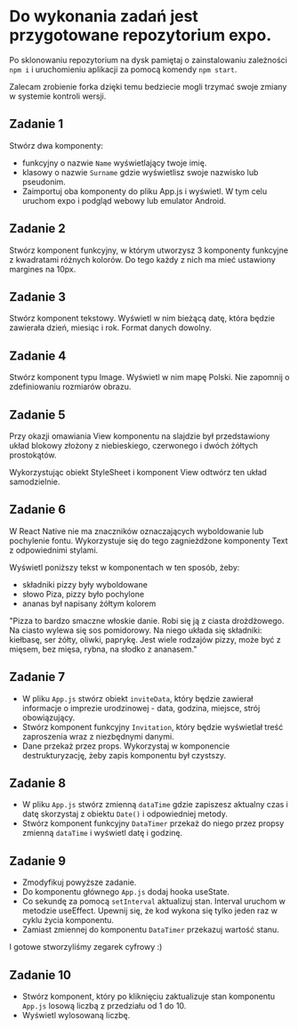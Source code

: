 # Do wykonania zadań jest przygotowane repozytorium expo. 
Po sklonowaniu repozytorium na dysk pamiętaj o zainstalowaniu zależności `npm i` 
i uruchomieniu aplikacji za pomocą komendy `npm start`.

Zalecam zrobienie forka dzięki temu bedziecie mogli trzymać swoje zmiany w systemie kontroli wersji.

## Zadanie 1

Stwórz dwa komponenty:

- funkcyjny o nazwie `Name` wyświetlający twoje imię.
- klasowy o nazwie `Surname` gdzie wyświetlisz swoje nazwisko lub pseudonim.
- Zaimportuj oba komponenty do pliku App.js i wyświetl. W tym celu uruchom expo i podgląd webowy lub emulator Android.

## Zadanie 2

Stwórz komponent funkcyjny, w którym utworzysz 3 komponenty funkcyjne z kwadratami różnych kolorów. 
Do tego każdy z nich ma mieć ustawiony margines na 10px.

## Zadanie 3

Stwórz komponent tekstowy. Wyświetl w nim bieżącą datę, która będzie zawierała dzień, miesiąc i rok. 
Format danych dowolny.

## Zadanie 4

Stwórz komponent typu Image. Wyświetl w nim mapę Polski. Nie zapomnij o zdefiniowaniu rozmiarów obrazu.

## Zadanie 5

Przy okazji omawiania View komponentu na slajdzie był przedstawiony układ blokowy złożony 
z niebieskiego, czerwonego i dwóch żółtych prostokątów.

Wykorzystując obiekt StyleSheet i komponent View odtwórz ten układ samodzielnie.

## Zadanie 6

W React Native nie ma znaczników oznaczających wyboldowanie lub pochylenie fontu. 
Wykorzystuje się do tego zagnieżdżone komponenty Text z odpowiednimi stylami.

Wyświetl poniższy tekst w komponentach w ten sposób, żeby:

- składniki pizzy były wyboldowane
- słowo Piza, pizzy było pochylone
- ananas był napisany żółtym kolorem

"Pizza to bardzo smaczne włoskie danie. Robi się ją z ciasta drożdżowego. 
Na ciasto wylewa się sos pomidorowy. 
Na niego układa się składniki: kiełbasę, ser żółty, oliwki, paprykę. 
Jest wiele rodzajów pizzy, może być z mięsem, bez mięsa, rybna, na słodko z ananasem."

## Zadanie 7

- W pliku `App.js` stwórz obiekt `inviteData`, który będzie zawierał informacje o imprezie 
  urodzinowej - data, godzina, miejsce, strój obowiązujący.
- Stwórz komponent funkcyjny `Invitation`, który będzie wyświetlał treść zaproszenia wraz z niezbędnymi danymi.
- Dane przekaż przez props. Wykorzystaj w komponencie destrukturyzację, żeby zapis komponentu był czystszy.

## Zadanie 8

- W pliku `App.js` stwórz zmienną `dataTime` gdzie zapiszesz aktualny czas 
  i datę skorzystaj z obiektu `Date()` i odpowiedniej metody.
- Stwórz komponent funkcyjny `DataTimer` przekaż do niego przez propsy zmienną 
  `dataTime` i wyświetl datę i godzinę.

## Zadanie 9

- Zmodyfikuj powyższe zadanie.
- Do komponentu głównego `App.js` dodaj hooka useState.
- Co sekundę za pomocą `setInterval` aktualizuj stan. Interval uruchom w metodzie useEffect. 
  Upewnij się, że kod wykona się tylko jeden raz w cyklu życia komponentu.
- Zamiast zmiennej do komponentu `DataTimer` przekazuj wartość stanu.

I gotowe stworzyliśmy zegarek cyfrowy :)

## Zadanie 10

- Stwórz komponent, który po kliknięciu zaktualizuje stan komponentu `App.js` losową liczbą z przedziału od 1 do 10.
- Wyświetl wylosowaną liczbę.



